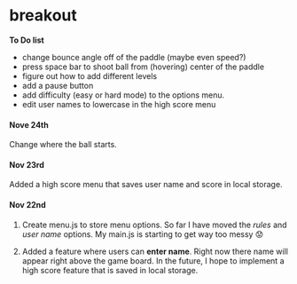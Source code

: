 # breakout

**To Do list**
- change bounce angle off of the paddle (maybe even speed?)
- press space bar to shoot ball from (hovering) center of the paddle
- figure out how to add different levels
- add a pause button
- add difficulty (easy or hard mode) to the options menu. 
- edit user names to lowercase in the high score menu

#### Nove 24th
Change where the ball starts. 

#### Nov 23rd
Added a high score menu that saves user name and score in local storage. 

#### Nov 22nd
1. Create menu.js to store menu options. So far I have moved the *rules* and *user name* options. My main.js is starting to get way too messy :worried:

2. Added a feature where users can **enter name**. Right now there name will appear right above the game board. In the future, I hope to implement a high score feature that is saved in local storage. 